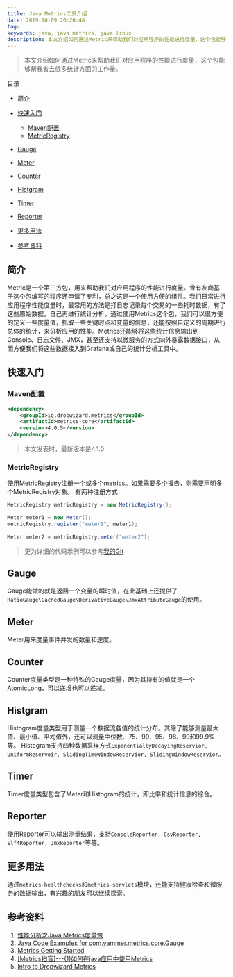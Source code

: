 ```yaml
---
title: Java Metrics工具介绍
date: 2019-10-09 20:26:48
tag: 
keywords: java, java metrics, java linux
description: 本文介绍如何通过Metric来帮助我们对应用程序的性能进行度量，这个包能够帮我省去很多统计方面的工作量。
---
```


> 本文介绍如何通过Metric来帮助我们对应用程序的性能进行度量，这个包能够帮我省去很多统计方面的工作量。

<!-- more -->

目录

* [简介](#简介)
* [快速入门](#快速入门)
  * [Maven配置](#maven配置)
  * [MetricRegistry](#metricregistry)

* [Gauge](#gauge)
* [Meter](#meter)
* [Counter](#counter)
* [Histgram](#histgram)
* [Timer](#timer)
* [Reporter](#reporter)
* [更多用法](#更多用法)
* [参考资料](#参考资料)



## 简介
Metric是一个第三方包，用来帮助我们对应用程序的性能进行度量。曾有友商基于这个包编写的程序还申请了专利，总之这是一个使用方便的组件。我们日常进行应用程序性能度量时，最常用的方法是打日志记录每个交易的一些耗时数据，有了这些原始数据，自己再进行统计分析。通过使用Metrics这个包，我们可以很方便的定义一些度量值，抓取一些关键时点和变量的信息，还能按照自定义的周期进行总体的统计，来分析应用的性能。Metrics还能够将这些统计信息输出到Console、日志文件、JMX，甚至还支持以微服务的方式向外暴露数据接口，从而方便我们将这些数据接入到Grafana或自己的统计分析工具中。

## 快速入门

### Maven配置
```xml
<dependency>
    <groupId>io.dropwizard.metrics</groupId>
    <artifactId>metrics-core</artifactId>
    <version>4.0.5</version>
</dependency>
```
> 本文发表时，最新版本是4.1.0


### MetricRegistry
使用MetricRegistry注册一个或多个metrics。如果需要多个报告，则需要声明多个MetricRegistry对象。
有两种注册方式

```java
MetricRegistry metricRegistry = new MetricRegistry();

Meter meter1 = new Meter();
metricRegistry.register("meter1", meter1);
 
Meter meter2 = metricRegistry.meter("meter2");
```
> 更为详细的代码示例可以参考[我的Git](https://github.com/cocowool/sh-valley)

## Gauge

Gauge能做的就是返回一个变量的瞬时值，在此基础上还提供了```RatioGauge\CachedGauge\DerivativeGauge\JmxAttributeGauge```的使用。

## Meter
Meter用来度量事件并发的数量和速度。

## Counter
Counter度量类型是一种特殊的Gauge度量，因为其持有的值就是一个AtomicLong，可以递增也可以递减。

## Histgram
Histogram度量类型用于测量一个数据流各值的统计分布。其除了能够测量最大值、最小值、平均值外，还可以测量中位数、75、90、95、98、99和99.9%等。
Histogram支持四种数据采样方式```ExponentiallyDecayingReservior, UniformReservoir, SlidingTimeWindowReservior, SlidingWindowReservior```。

## Timer
Timer度量类型包含了Meter和Histogram的统计，即比率和统计信息的综合。

## Reporter
使用Reporter可以输出测量结果，支持```ConsoleReporter, CsvReporter, Slf4Reporter, JmxReporter```等等。

## 更多用法
通过```metrics-healthchecks```和```metrics-servlets```模块，还能支持健康检查和微服务的数据输出，有兴趣的朋友可以继续探索。

## 参考资料

1. [性能分析之Java Metrics度量包](https://cloud.tencent.com/developer/article/1465669)
2. [Java Code Examples for com.yammer.metrics.core.Gauge](https://www.programcreek.com/java-api-examples/index.php?api=com.yammer.metrics.core.Gauge)
3. [Metrics Getting Started](https://metrics.dropwizard.io/4.1.0/getting-started.html)
4. [[Metrics扫盲]---(1)如何在java应用中使用Metrics](https://blog.csdn.net/zhaoyaxuan001/article/details/86659604)
5. [Intro to Dropwizard Metrics](https://www.baeldung.com/dropwizard-metrics)












